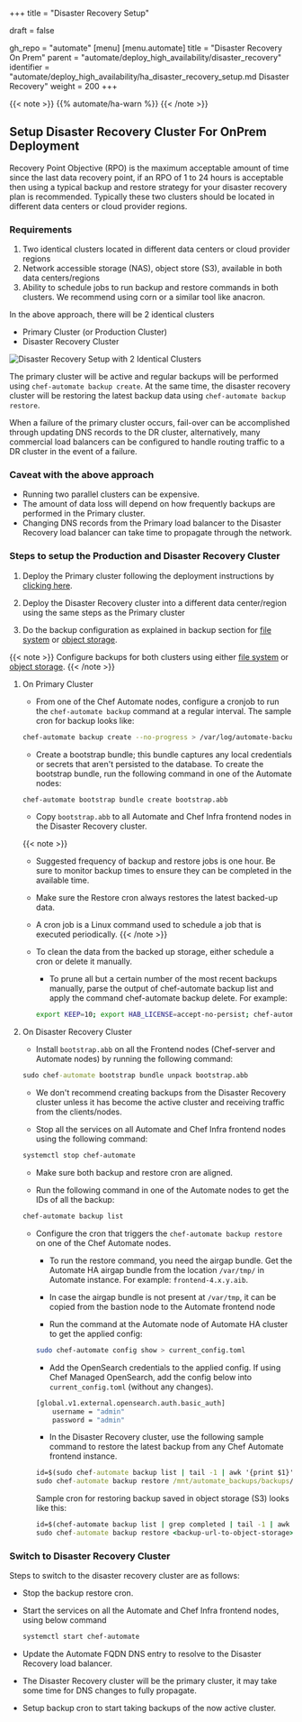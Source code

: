 +++
title = "Disaster Recovery Setup"

draft = false

gh_repo = "automate"
[menu]
  [menu.automate]
    title = "Disaster Recovery On Prem"
    parent = "automate/deploy_high_availability/disaster_recovery"
    identifier = "automate/deploy_high_availability/ha_disaster_recovery_setup.md Disaster Recovery"
    weight = 200
+++

{{< note >}}
{{% automate/ha-warn %}}
{{< /note >}}

## Setup Disaster Recovery Cluster For OnPrem Deployment

Recovery Point Objective (RPO) is the maximum acceptable amount of time since the last data recovery point, if an RPO of 1 to 24 hours is acceptable then using a typical backup and restore strategy for your disaster recovery plan is recommended.
Typically these two clusters should be located in different data centers or cloud provider regions.

### Requirements

1. Two identical clusters located in different data centers or cloud provider regions
1. Network accessible storage (NAS), object store (S3), available in both data centers/regions
1. Ability to schedule jobs to run backup and restore commands in both clusters. We recommend using corn or a similar tool like anacron.

In the above approach, there will be 2 identical clusters

- Primary Cluster (or Production Cluster)
- Disaster Recovery Cluster

![Disaster Recovery Setup with 2 Identical Clusters](/images/automate/DR-2-cluster.png)

The primary cluster will be active and regular backups will be performed using `chef-automate backup create`. At the same time, the disaster recovery cluster will be restoring the latest backup data using `chef-automate backup restore`.

When a failure of the primary cluster occurs, fail-over can be accomplished through updating DNS records to the DR cluster, alternatively, many commercial load balancers can be configured to handle routing traffic to a DR cluster in the event of a failure.

### Caveat with the above approach

- Running two parallel clusters can be expensive.
- The amount of data loss will depend on how frequently backups are performed in the Primary cluster.
- Changing DNS records from the Primary load balancer to the Disaster Recovery load balancer can take time to propagate through the network.

### Steps to setup the Production and Disaster Recovery Cluster

1. Deploy the Primary cluster following the deployment instructions by [clicking here](/automate/ha_onprim_deployment_procedure/#Run-these-steps-on-Bastion-Host-Machine).

1. Deploy the Disaster Recovery cluster into a different data center/region using the same steps as the Primary cluster

1. Do the backup configuration as explained in backup section for [file system](/automate/ha_backup_restore_file_system/) or [object storage](/automate/ha_backup_restore_object_storage/).

{{< note >}}
Configure backups for both clusters using either [file system](/automate/ha_backup_restore_file_system/) or [object storage](/automate/ha_backup_restore_object_storage/).
{{< /note >}}

1. On Primary Cluster

    - From one of the Chef Automate nodes, configure a cronjob to run the `chef-automate backup` command at a regular interval. The sample cron for backup looks like:

    ```sh
    chef-automate backup create --no-progress > /var/log/automate-backups.log
    ```

    - Create a bootstrap bundle; this bundle captures any local credentials or secrets that aren't persisted to the database. To create the bootstrap bundle, run the following command in one of the Automate nodes:

    ```sh
    chef-automate bootstrap bundle create bootstrap.abb
    ```

    - Copy `bootstrap.abb` to all Automate and Chef Infra frontend nodes in the Disaster Recovery cluster.

    {{< note >}}
    - Suggested frequency of backup and restore jobs is one hour. Be sure to monitor backup times to ensure they can be completed in the available time.
    - Make sure the Restore cron always restores the latest backed-up data.
    - A cron job is a Linux command used to schedule a job that is executed periodically.
    {{< /note >}}

    - To clean the data from the backed up storage, either schedule a cron or delete it manually.
        - To prune all but a certain number of the most recent backups manually, parse the output of chef-automate backup list and 
        apply the command chef-automate backup delete.
        For example:

        ```sh
        export KEEP=10; export HAB_LICENSE=accept-no-persist; chef-automate backup list --result-json backup.json > /dev/null && hab pkg exec core/jq-static jq "[.result.backups[].id] | sort | reverse | .[]" -rM backup.json | tail -n +$(($KEEP+1)) | xargs -L1 -i chef-automate backup delete --yes {}
        ```

1. On Disaster Recovery Cluster

    - Install `bootstrap.abb` on all the Frontend nodes (Chef-server and Automate nodes) by running the following command:

    ```cmd
    sudo chef-automate bootstrap bundle unpack bootstrap.abb
    ```

    - We don't recommend creating backups from the Disaster Recovery cluster unless it has become the active cluster and receiving traffic from the clients/nodes.

    - Stop all the services on all Automate and Chef Infra frontend nodes using the following command:

    ```sh
    systemctl stop chef-automate
    ```

    - Make sure both backup and restore cron are aligned.

    - Run the following command in one of the Automate nodes to get the IDs of all the backup:

    ```sh
    chef-automate backup list
    ```

    - Configure the cron that triggers the `chef-automate backup restore` on one of the Chef Automate nodes.

        - To run the restore command, you need the airgap bundle. Get the Automate HA airgap bundle from the location `/var/tmp/` in Automate instance. For example: `frontend-4.x.y.aib`.

        - In case the airgap bundle is not present at `/var/tmp`, it can be copied from the bastion node to the Automate frontend node

        - Run the command at the Automate node of Automate HA cluster to get the applied config:

        ```bash
        sudo chef-automate config show > current_config.toml
        ```

        - Add the OpenSearch credentials to the applied config. If using Chef Managed OpenSearch, add the config below into `current_config.toml` (without any changes).

        ```bash
        [global.v1.external.opensearch.auth.basic_auth]
            username = "admin"
            password = "admin"
        ```

        - In the Disaster Recovery cluster, use the following sample command to restore the latest backup from any Chef Automate frontend instance.

        ```cmd
        id=$(sudo chef-automate backup list | tail -1 | awk '{print $1}')
        sudo chef-automate backup restore /mnt/automate_backups/backups/$id/ --patch-config current_config.toml --airgap-bundle /var/tmp/frontend-4.x.y.aib --skip-preflight
        ```

        Sample cron for restoring backup saved in object storage (S3) looks like this:

        ```cmd
        id=$(chef-automate backup list | grep completed | tail -1 | awk '{print $1}')
        sudo chef-automate backup restore <backup-url-to-object-storage>/automate/$id/ --patch-config /path/to/current_config.toml --airgap-bundle /var/tmp/frontend-4.x.y.aib --skip-preflight --s3-access-key "Access_Key"  --s3-secret-key "Secret_Key"
        ```


### Switch to Disaster Recovery Cluster

Steps to switch to the disaster recovery cluster are as follows:

- Stop the backup restore cron.
- Start the services on all the Automate and Chef Infra frontend nodes, using below command

    ```sh
    systemctl start chef-automate
    ```

- Update the Automate FQDN DNS entry to resolve to the Disaster Recovery load balancer.
- The Disaster Recovery cluster will be the primary cluster, it may take some time for DNS changes to fully propagate.
- Setup backup cron to start taking backups of the now active cluster.
